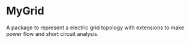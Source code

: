 # MyGrid
 A package to represent a electric grid topology with extensions to make power flow and short circuit analysis.
